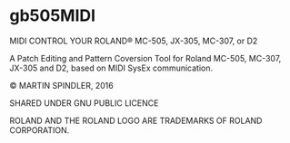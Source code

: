 # gb505MIDI

MIDI CONTROL YOUR ROLAND® MC-505, JX-305, MC-307, or D2

A Patch Editing and Pattern Coversion Tool 
for Roland MC-505, MC-307, JX-305 and D2, based on MIDI SysEx communication.

© MARTIN SPINDLER, 2016

SHARED UNDER GNU PUBLIC LICENCE

ROLAND AND THE ROLAND LOGO ARE TRADEMARKS OF ROLAND CORPORATION.
